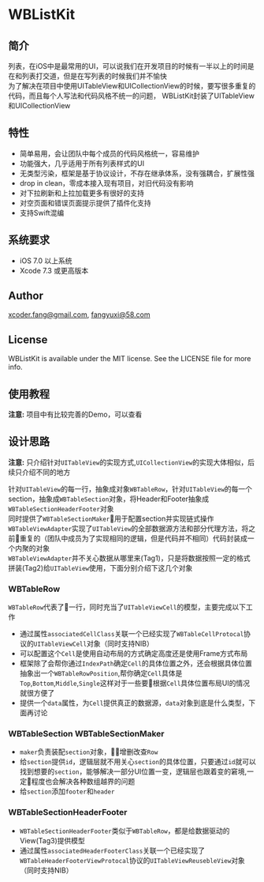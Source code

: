 # WBListKit


## 简介

列表，在iOS中是最常用的UI，可以说我们在开发项目的时候有一半以上的时间是在和列表打交道，但是在写列表的时候我们并不愉快</br>
为了解决在项目中使用UITableView和UICollectionView的时候，要写很多重复的代码，而且每个人写法和代码风格不统一的问题，
WBListKit封装了UITableView和UICollectionView

## 特性

* 简单易用，会让团队中每个成员的代码风格统一，容易维护
* 功能强大，几乎适用于所有列表样式的UI
* 无类型污染，框架是基于协议设计，不存在继承体系，没有强耦合，扩展性强
* drop in clean，零成本接入现有项目，对旧代码没有影响
* 对下拉刷新和上拉加载更多有很好的支持
* 对空页面和错误页面提示提供了插件化支持
* 支持Swift混编

## 系统要求

* iOS 7.0 以上系统
* Xcode 7.3 或更高版本

## Author

xcoder.fang@gmail.com, fangyuxi@58.com

## License

WBListKit is available under the MIT license. See the LICENSE file for more info.

## 使用教程

**注意:** 项目中有比较完善的Demo，可以查看

## 设计思路

**注意:** 只介绍针对`UITableView`的实现方式,`UICollectionView`的实现大体相似，后续只介绍不同的地方


针对`UITableView`的每一行，抽象成对象`WBTableRow`，针对`UITableView`的每一个section，抽象成`WBTableSection`对象，将Header和Footer抽象成`WBTableSectionHeaderFooter`对象<br>
同时提供了`WBTableSectionMaker`用于配置section并实现链式操作<br>
`WBTableViewAdapter`实现了`UITableView`的全部数据源方法和部分代理方法，将之前重复的（团队中成员为了实现相同的逻辑，但是代码并不相同）代码封装成一个内聚的对象<br>
`WBTableViewAdapter`并不关心数据从哪里来(Tag1)，只是将数据按照一定的格式拼装(Tag2)给`UITableView`使用，下面分别介绍下这几个对象<br>

### WBTableRow

`WBTableRow`代表了一行，同时充当了`UITableViewCell`的模型，主要完成以下工作<br>
* 通过属性`associatedCellClass`关联一个已经实现了`WBTableCellProtocal`协议的`UITableViewCell`对象（同时支持NIB）
* 可以配置这个`Cell`是使用自动布局的方式确定高度还是使用Frame方式布局
* 框架除了会帮你通过`IndexPath`确定`Cell`的具体位置之外，还会根据具体位置抽象出一个`WBTableRowPosition`,帮你确定`Cell`具体是`Top`,`Bottom`,`Middle`,`Single`这样对于一些要根据`Cell`具体位置布局UI的情况就很方便了
* 提供一个`data`属性，为`Cell`提供真正的数据源，`data`对象到底是什么类型，下面再讨论

### WBTableSection WBTableSectionMaker

* `maker`负责装配`section`对象，增删改查`Row`
* 给`section`提供`id`，逻辑层就不用关心`section`的具体位置，只要通过`id`就可以找到想要的`section`，能够解决一部分UI位置一变，逻辑层也跟着变的窘境,一定程度也会解决各种数组越界的问题
* 给`section`添加`footer`和`header`

### WBTableSectionHeaderFooter
* `WBTableSectionHeaderFooter`类似于`WBTableRow`，都是给数据驱动的View(Tag3)提供模型
* 通过属性`associatedHeaderFooterClass`关联一个已经实现了`WBTableHeaderFooterViewProtocal`协议的`UITableViewReusebleView`对象（同时支持NIB）
